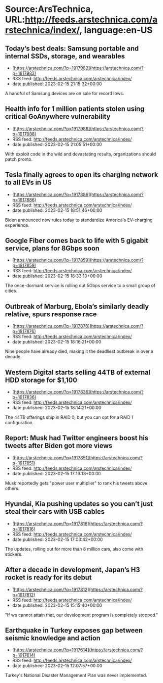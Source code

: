 # Source:ArsTechnica, URL:http://feeds.arstechnica.com/arstechnica/index/, language:en-US

## Today’s best deals: Samsung portable and internal SSDs, storage, and wearables
 - [https://arstechnica.com/?p=1917982](https://arstechnica.com/?p=1917982)
 - RSS feed: http://feeds.arstechnica.com/arstechnica/index/
 - date published: 2023-02-15 21:15:32+00:00

A handful of Samsung devices are on sale for record lows.

## Health info for 1 million patients stolen using critical GoAnywhere vulnerability
 - [https://arstechnica.com/?p=1917988](https://arstechnica.com/?p=1917988)
 - RSS feed: http://feeds.arstechnica.com/arstechnica/index/
 - date published: 2023-02-15 21:05:51+00:00

With exploit code in the wild and devastating results, organizations should patch pronto.

## Tesla finally agrees to open its charging network to all EVs in US
 - [https://arstechnica.com/?p=1917886](https://arstechnica.com/?p=1917886)
 - RSS feed: http://feeds.arstechnica.com/arstechnica/index/
 - date published: 2023-02-15 18:51:46+00:00

Biden announced new rules today to standardize America's EV-charging experience.

## Google Fiber comes back to life with 5 gigabit service, plans for 8Gbps soon
 - [https://arstechnica.com/?p=1917859](https://arstechnica.com/?p=1917859)
 - RSS feed: http://feeds.arstechnica.com/arstechnica/index/
 - date published: 2023-02-15 18:33:10+00:00

The once-dormant service is rolling out 5Gbps service to a small group of cities.

## Outbreak of Marburg, Ebola’s similarly deadly relative, spurs response race
 - [https://arstechnica.com/?p=1917876](https://arstechnica.com/?p=1917876)
 - RSS feed: http://feeds.arstechnica.com/arstechnica/index/
 - date published: 2023-02-15 18:16:21+00:00

Nine people have already died, making it the deadliest outbreak in over a decade.

## Western Digital starts selling 44TB of external HDD storage for $1,100
 - [https://arstechnica.com/?p=1917836](https://arstechnica.com/?p=1917836)
 - RSS feed: http://feeds.arstechnica.com/arstechnica/index/
 - date published: 2023-02-15 18:14:21+00:00

The 44TB offerings ship in RAID 0, but you can opt for a RAID 1 configuration.

## Report: Musk had Twitter engineers boost his tweets after Biden got more views
 - [https://arstechnica.com/?p=1917851](https://arstechnica.com/?p=1917851)
 - RSS feed: http://feeds.arstechnica.com/arstechnica/index/
 - date published: 2023-02-15 17:16:18+00:00

Musk reportedly gets "power user multiplier" to rank his tweets above others.

## Hyundai, Kia pushing updates so you can’t just steal their cars with USB cables
 - [https://arstechnica.com/?p=1917816](https://arstechnica.com/?p=1917816)
 - RSS feed: http://feeds.arstechnica.com/arstechnica/index/
 - date published: 2023-02-15 17:03:42+00:00

The updates, rolling out for more than 8 million cars, also come with stickers.

## After a decade in development, Japan’s H3 rocket is ready for its debut
 - [https://arstechnica.com/?p=1917812](https://arstechnica.com/?p=1917812)
 - RSS feed: http://feeds.arstechnica.com/arstechnica/index/
 - date published: 2023-02-15 15:15:40+00:00

"If we cannot attain that, our development program is completely stopped."

## Earthquake in Turkey exposes gap between seismic knowledge and action
 - [https://arstechnica.com/?p=1917614](https://arstechnica.com/?p=1917614)
 - RSS feed: http://feeds.arstechnica.com/arstechnica/index/
 - date published: 2023-02-15 12:07:57+00:00

Turkey's National Disaster Management Plan was never implemented.

